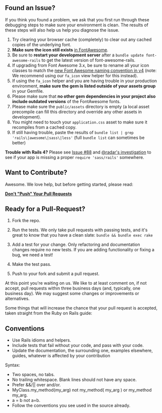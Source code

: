 ## Found an Issue?

If you think you found a problem, we ask that you first run through these
debugging steps to make sure your environment is clean. The results of these
steps will also help us help you diagnose the issue.

1. Try clearing your browser cache (completely) to clear out any cached copies of the underlying font.
1. **Make sure the icon still exists** [in FontAwesome](http://fontawesome.io/icons/).
1. Be sure to **restart your development server** after a `bundle update font-awesome-rails` to get the latest version of font-awesome-rails.
1. If upgrading from Font Awesome 3.x, be sure to rename all your icon classes to match the [new Font Awesome naming convention in v4](http://fortawesome.github.io/Font-Awesome/whats-new/#new-naming) (note: We recommend using our `fa_icon` view helper for this instead).
1. If using the `fa_icon` helper and you are having trouble in your production environment, **make sure the gem is listed outside of your assets group** in your Gemfile.
1. Please make sure that **no other gem dependencies in your project also include outdated versions** of the FontAwesome fonts.
1. Please make sure the `public/assets` directory is empty (a local asset precompile can fill this directory and override any other assets in development).
1. You might need to touch your `application.css` asset to make sure it recompiles from a cached copy.
1. If still having trouble, paste the results of `bundle list | grep  'rails\|awesome\|sass\|less'` (full `bundle list` can sometimes be better)

**Trouble with Rails 4?** Please see [Issue #88](https://github.com/bokmann/font-awesome-rails/issues/88) and [@radar's investigation](https://github.com/bokmann/font-awesome-rails/issues/88#issuecomment-47048968) to see if your app is missing a proper `require 'sass/rails'` somewhere.

## Want to Contribute?

Awesome. We love help, but before getting started, please read:

**[Don't "Push" Your Pull Requests](http://www.igvita.com/2011/12/19/dont-push-your-pull-requests/)**

## Ready for a Pull-Request?

1. Fork the repo.

2. Run the tests. We only take pull requests with passing tests, and it's great
to know that you have a clean slate: `bundle && bundle exec rake`

3. Add a test for your change. Only refactoring and documentation changes
require no new tests. If you are adding functionality or fixing a bug, we need
a test!

4. Make the test pass.

5. Push to your fork and submit a pull request.

At this point you're waiting on us. We like to at least comment on, if not
accept, pull requests within three business days (and, typically, one business
day). We may suggest some changes or improvements or alternatives.

Some things that will increase the chance that your pull request is accepted,
taken straight from the Ruby on Rails guide:

## Conventions

* Use Rails idioms and helpers.
* Include tests that fail without your code, and pass with your code.
* Update the documentation, the surrounding one, examples elsewhere, guides,
  whatever is affected by your contribution

Syntax:

* Two spaces, no tabs.
* No trailing whitespace. Blank lines should not have any space.
* Prefer &&/|| over and/or.
* MyClass.my_method(my_arg) not my_method( my_arg ) or my_method my_arg.
* a = b not a=b.
* Follow the conventions you see used in the source already.
